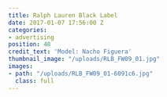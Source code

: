 ```yaml
---
title: Ralph Lauren Black Label
date: 2017-01-07 17:56:00 Z
categories:
- advertising
position: 48
credit_text: 'Model: Nacho Figuera'
thumbnail_image: "/uploads/RLB_FW09_01.jpg"
images:
- path: "/uploads/RLB_FW09_01-6091c6.jpg"
  class: full
---
```


